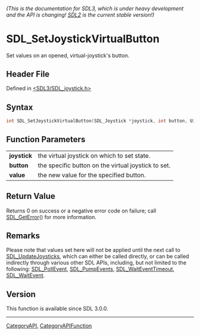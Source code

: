 ###### (This is the documentation for SDL3, which is under heavy development and the API is changing! [SDL2](https://wiki.libsdl.org/SDL2/) is the current stable version!)
# SDL_SetJoystickVirtualButton

Set values on an opened, virtual-joystick's button.

## Header File

Defined in [<SDL3/SDL_joystick.h>](https://github.com/libsdl-org/SDL/blob/main/include/SDL3/SDL_joystick.h)

## Syntax

```c
int SDL_SetJoystickVirtualButton(SDL_Joystick *joystick, int button, Uint8 value);

```

## Function Parameters

|                  |                                                     |
| ---------------- | --------------------------------------------------- |
| **joystick**     | the virtual joystick on which to set state.         |
| **button**       | the specific button on the virtual joystick to set. |
| **value**        | the new value for the specified button.             |

## Return Value

Returns 0 on success or a negative error code on failure; call
[SDL_GetError](SDL_GetError)() for more information.

## Remarks

Please note that values set here will not be applied until the next call to
[SDL_UpdateJoysticks](SDL_UpdateJoysticks), which can either be called
directly, or can be called indirectly through various other SDL APIs,
including, but not limited to the following:
[SDL_PollEvent](SDL_PollEvent), [SDL_PumpEvents](SDL_PumpEvents),
[SDL_WaitEventTimeout](SDL_WaitEventTimeout),
[SDL_WaitEvent](SDL_WaitEvent).

## Version

This function is available since SDL 3.0.0.

----
[CategoryAPI](CategoryAPI), [CategoryAPIFunction](CategoryAPIFunction)

